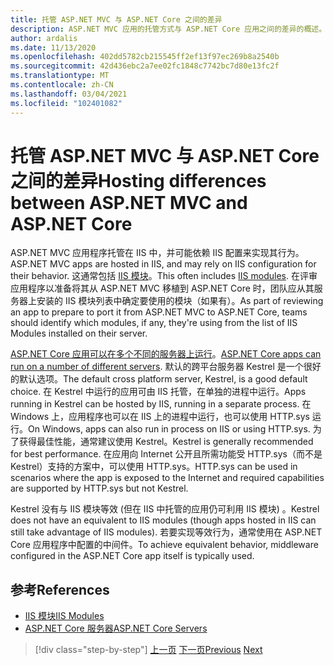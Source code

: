 ```yaml
---
title: 托管 ASP.NET MVC 与 ASP.NET Core 之间的差异
description: ASP.NET MVC 应用的托管方式与 ASP.NET Core 应用之间的差异的概述。
author: ardalis
ms.date: 11/13/2020
ms.openlocfilehash: 402dd5782cb215545ff2ef13f97ec269b8a2540b
ms.sourcegitcommit: 42d436ebc2a7ee02fc1848c7742bc7d80e13fc2f
ms.translationtype: MT
ms.contentlocale: zh-CN
ms.lasthandoff: 03/04/2021
ms.locfileid: "102401082"
---
```

# <a name="hosting-differences-between-aspnet-mvc-and-aspnet-core"></a><span data-ttu-id="dcf73-103">托管 ASP.NET MVC 与 ASP.NET Core 之间的差异</span><span class="sxs-lookup"><span data-stu-id="dcf73-103">Hosting differences between ASP.NET MVC and ASP.NET Core</span></span>

<span data-ttu-id="dcf73-104">ASP.NET MVC 应用程序托管在 IIS 中，并可能依赖 IIS 配置来实现其行为。</span><span class="sxs-lookup"><span data-stu-id="dcf73-104">ASP.NET MVC apps are hosted in IIS, and may rely on IIS configuration for their behavior.</span></span> <span data-ttu-id="dcf73-105">这通常包括 [IIS 模块](/iis/get-started/introduction-to-iis/iis-modules-overview)。</span><span class="sxs-lookup"><span data-stu-id="dcf73-105">This often includes [IIS modules](/iis/get-started/introduction-to-iis/iis-modules-overview).</span></span> <span data-ttu-id="dcf73-106">在评审应用程序以准备将其从 ASP.NET MVC 移植到 ASP.NET Core 时，团队应从其服务器上安装的 IIS 模块列表中确定要使用的模块（如果有）。</span><span class="sxs-lookup"><span data-stu-id="dcf73-106">As part of reviewing an app to prepare to port it from ASP.NET MVC to ASP.NET Core, teams should identify which modules, if any, they're using from the list of IIS Modules installed on their server.</span></span>

<span data-ttu-id="dcf73-107">[ASP.NET Core 应用可以在多个不同的服务器上运行](/aspnet/core/fundamentals/servers/)。</span><span class="sxs-lookup"><span data-stu-id="dcf73-107">[ASP.NET Core apps can run on a number of different servers](/aspnet/core/fundamentals/servers/).</span></span> <span data-ttu-id="dcf73-108">默认的跨平台服务器 Kestrel 是一个很好的默认选项。</span><span class="sxs-lookup"><span data-stu-id="dcf73-108">The default cross platform server, Kestrel, is a good default choice.</span></span> <span data-ttu-id="dcf73-109">在 Kestrel 中运行的应用可由 IIS 托管，在单独的进程中运行。</span><span class="sxs-lookup"><span data-stu-id="dcf73-109">Apps running in Kestrel can be hosted by IIS, running in a separate process.</span></span> <span data-ttu-id="dcf73-110">在 Windows 上，应用程序也可以在 IIS 上的进程中运行，也可以使用 HTTP.sys 运行。</span><span class="sxs-lookup"><span data-stu-id="dcf73-110">On Windows, apps can also run in process on IIS or using HTTP.sys.</span></span> <span data-ttu-id="dcf73-111">为了获得最佳性能，通常建议使用 Kestrel。</span><span class="sxs-lookup"><span data-stu-id="dcf73-111">Kestrel is generally recommended for best performance.</span></span> <span data-ttu-id="dcf73-112">在应用向 Internet 公开且所需功能受 HTTP.sys（而不是 Kestrel）支持的方案中，可以使用 HTTP.sys。</span><span class="sxs-lookup"><span data-stu-id="dcf73-112">HTTP.sys can be used in scenarios where the app is exposed to the Internet and required capabilities are supported by HTTP.sys but not Kestrel.</span></span>

<span data-ttu-id="dcf73-113">Kestrel 没有与 IIS 模块等效 (但在 IIS 中托管的应用仍可利用 IIS 模块) 。</span><span class="sxs-lookup"><span data-stu-id="dcf73-113">Kestrel does not have an equivalent to IIS modules (though apps hosted in IIS can still take advantage of IIS modules).</span></span> <span data-ttu-id="dcf73-114">若要实现等效行为，通常使用在 ASP.NET Core 应用程序中配置的中间件。</span><span class="sxs-lookup"><span data-stu-id="dcf73-114">To achieve equivalent behavior, middleware configured in the ASP.NET Core app itself is typically used.</span></span>

## <a name="references"></a><span data-ttu-id="dcf73-115">参考</span><span class="sxs-lookup"><span data-stu-id="dcf73-115">References</span></span>

- [<span data-ttu-id="dcf73-116">IIS 模块</span><span class="sxs-lookup"><span data-stu-id="dcf73-116">IIS Modules</span></span>](/iis/get-started/introduction-to-iis/iis-modules-overview)
- [<span data-ttu-id="dcf73-117">ASP.NET Core 服务器</span><span class="sxs-lookup"><span data-stu-id="dcf73-117">ASP.NET Core Servers</span></span>](/aspnet/core/fundamentals/servers/)

>[!div class="step-by-step"]
><span data-ttu-id="dcf73-118">[上一页](app-startup-differences.md)
>[下一页](serving-static-files.md)</span><span class="sxs-lookup"><span data-stu-id="dcf73-118">[Previous](app-startup-differences.md)
[Next](serving-static-files.md)</span></span>
